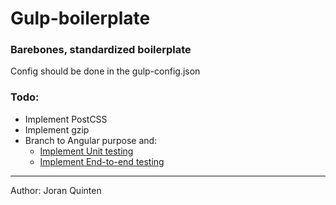Gulp-boilerplate
=======

### Barebones, standardized boilerplate

Config should be done in the gulp-config.json

### Todo:

* Implement PostCSS
* Implement gzip
* Branch to Angular purpose and:
  * [Implement Unit testing](https://docs.angularjs.org/guide/unit-testing)
  * [Implement End-to-end testing](https://angular.github.io/protractor/#/)

---

Author: Joran Quinten
